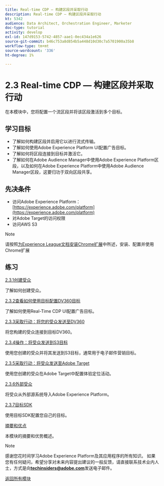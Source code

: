 ```yaml
---
title: Real-time CDP — 构建区段并采取行动
description: Real-time CDP — 构建区段并采取行动
kt: 5342
audience: Data Architect, Orchestration Engineer, Marketer
doc-type: tutorial
activity: develop
exl-id: 147d9153-5742-4857-aae1-0ec434a1e626
source-git-commit: b46c753a8d854b5a448d10d30c7a5701900a35b8
workflow-type: tm+mt
source-wordcount: '336'
ht-degree: 1%

---
```


# 2.3 Real-time CDP — 构建区段并采取行动

在本模块中，您将配置一个流区段并将该区段激活到多个目标。

## 学习目标

- 了解如何构建区段并启用它以进行流式传输。
- 了解如何使用Adobe Experience Platform UI配置广告目标。
- 了解如何将区段连接到目标并激活它。
- 了解如何在Adobe Audience Manager中使用Adobe Experience Platform区段，以及如何在Adobe Experience Platform中使用Adobe Audience Manager区段，这要归功于双向区段共享。

## 先决条件

- 访问Adobe Experience Platform： [https://experience.adobe.com/platform](https://experience.adobe.com/platform)
- 对Adobe Target的访问权限
- 访问AWS S3

>[!NOTE]
>
>请按照[为Experience League文档安装Chrome扩展](../../gettingstarted/gettingstarted/ex1.md)中所述，安装、配置并使用Chrome扩展

## 练习

[2.3.1创建受众](./ex1.md)

了解如何创建受众。

[2.3.2查看如何使用目标配置DV360目标](./ex2.md)

了解如何使用Real-Time CDP UI配置广告目标。

[2.3.3采取行动：将您的受众发送至DV360](./ex3.md)

将您构建的受众连接到目标DV360。

[2.3.4操作：将受众发送到S3目标](./ex4.md)

使用您创建的受众并将其发送到S3目标，通常用于电子邮件营销目标。

[2.3.5采取行动：将受众发送至Adobe Target](./ex5.md)

使用您创建的受众在Adobe Target中配置体验定位活动。

[2.3.6外部受众](./ex6.md)

将受众从外部源系统导入Adobe Experience Platform。

[2.3.7目标SDK](./ex7.md)

使用目标SDK配置您自己的目标。

[摘要和优点](./summary.md)

本模块的摘要和优势概述。

>[!NOTE]
>
>感谢您花时间学习Adobe Experience Platform及其应用程序的所有知识。 如果您有任何疑问，希望分享对未来内容提出建议的一般反馈，请直接联系技术业内人士，方式是向&#x200B;**techinsiders@adobe.com**&#x200B;发送电子邮件。

[返回所有模块](../../../overview.md)
